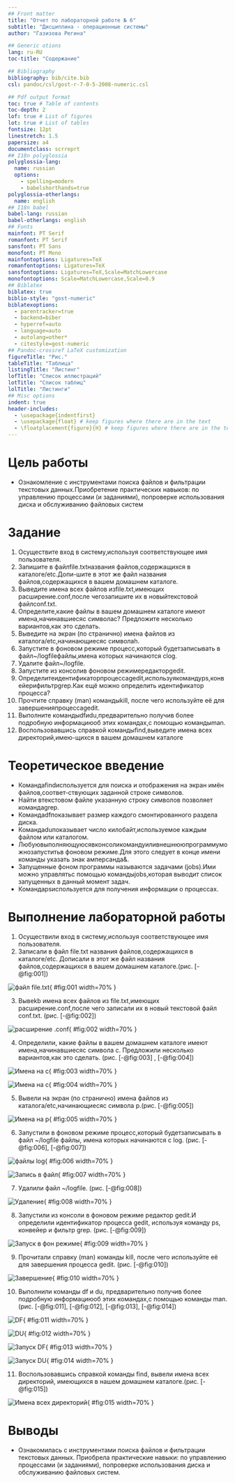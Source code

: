 ```yaml
---
## Front matter
title: "Отчет по лабораторной работе № 6"
subtitle: "Дисциплина - операционные системы"
author: "Газизова Регина"

## Generic otions
lang: ru-RU
toc-title: "Содержание"

## Bibliography
bibliography: bib/cite.bib
csl: pandoc/csl/gost-r-7-0-5-2008-numeric.csl

## Pdf output format
toc: true # Table of contents
toc-depth: 2
lof: true # List of figures
lot: true # List of tables
fontsize: 12pt
linestretch: 1.5
papersize: a4
documentclass: scrreprt
## I18n polyglossia
polyglossia-lang:
  name: russian
  options:
	- spelling=modern
	- babelshorthands=true
polyglossia-otherlangs:
  name: english
## I18n babel
babel-lang: russian
babel-otherlangs: english
## Fonts
mainfont: PT Serif
romanfont: PT Serif
sansfont: PT Sans
monofont: PT Mono
mainfontoptions: Ligatures=TeX
romanfontoptions: Ligatures=TeX
sansfontoptions: Ligatures=TeX,Scale=MatchLowercase
monofontoptions: Scale=MatchLowercase,Scale=0.9
## Biblatex
biblatex: true
biblio-style: "gost-numeric"
biblatexoptions:
  - parentracker=true
  - backend=biber
  - hyperref=auto
  - language=auto
  - autolang=other*
  - citestyle=gost-numeric
## Pandoc-crossref LaTeX customization
figureTitle: "Рис."
tableTitle: "Таблица"
listingTitle: "Листинг"
lofTitle: "Список иллюстраций"
lotTitle: "Список таблиц"
lolTitle: "Листинги"
## Misc options
indent: true
header-includes:
  - \usepackage{indentfirst}
  - \usepackage{float} # keep figures where there are in the text
  - \floatplacement{figure}{H} # keep figures where there are in the text
---
```


# Цель работы

- Ознакомление с инструментами поиска файлов и фильтрации текстовых данных.Приобретение практических навыков: по управлению процессами (и заданиями), попроверке использования диска и обслуживанию файловых систем

# Задание
1. Осуществите вход в систему,используя соответствующее имя пользователя.
2. Запишите в файлfile.txtназвания файлов,содержащихся в каталоге/etc.Допи-шите в этот же файл названия файлов,содержащихся в вашем домашнем каталоге.
3. Выведите имена всех файлов изfile.txt,имеющих расширение.conf,после чегозапишите их в новыйтекстовой файлconf.txt.
4. Определите,какие файлы в вашем домашнем каталоге имеют имена,начинавшиесяс символаc? Предложите несколько вариантов,как это сделать.
5. Выведите на экран (по странично) имена файлов из каталога/etc,начинающиесяс символаh.
6. Запустите в фоновом режиме процесс,который будетзаписывать в файл~/logfileфайлы,имена которых начинаются сlog.
7. Удалите файл~/logfile.
8. Запустите из консолив фоновом режимередакторgedit.
9. Определитеидентификаторпроцессаgedit,используякомандуps,конвейерифильтрgrep.Как ещё можно определить идентификатор процесса?
10. Прочтите справку (man) командыkill, после чего используйте её для завершенияпроцессаgedit.
11. Выполните командыdfиdu,предварительно получив более подробную информациюоб этих командах,с помощью командыman.
12. Воспользовавшись справкой командыfind,выведите имена всех директорий,имею-щихся в вашем домашнем каталоге

# Теоретическое введение

- Командаfindиспользуется для поиска и отображения на экран имён файлов,соответ-ствующих заданной строке символов.
- Найти втекстовом файле указанную строку символов позволяет командаgrep.
- Командаdfпоказывает размер каждого смонтированного раздела диска.
- Командаduпоказывает число килобайт,используемое каждым файлом или каталогом.
- Любуювыполняющуюсявконсоликомандуиливнешнююпрограммуможнозапуститьв фоновом режиме.Для этого следует в конце имени команды указать знак амперсанда&.
- Запущенные фоном программы называются задачами (jobs).Ими можно управлятьс помощью командыjobs,которая выводит список запущенных в данный момент задач.
- Командаpsиспользуется для получения информации о процессах.

# Выполнение лабораторной работы

1. Осуществили вход в систему,используя соответствующее имя пользователя.
2. Записали в файл file.txt названия файлов,содержащихся в каталоге/etc. Дописали в этот же файл названия файлов,содержащихся в вашем домашнем каталоге.(рис. [-@fig:001])

![файл file.txt](image/1.png){ #fig:001 width=70% }

3. Вывеkb имена всех файлов из file.txt,имеющих расширение.conf,после чего запиcали их в новый текстовой файл conf.txt. (рис. [-@fig:002])

![расширение .conf](image/2.png){ #fig:002 width=70% }


4. Определили, какие файлы в вашем домашнем каталоге имеют имена,начинавшиесяс символа c. Предложили несколько вариантов,как это сделать. (рис. [-@fig:003] , [-@fig:004])

![Имена на с](image/3.png){ #fig:003 width=70% }

![Имена на с](image/4.png){ #fig:004 width=70% }

5. Вывели на экран (по странично) имена файлов из каталога/etc,начинающиесяс символа р.(рис. [-@fig:005])

![Имена на p](image/5.png){ #fig:005 width=70% }

6. Запустили в фоновом режиме процесс,который будетзаписывать в файл ~/logfile файлы, имена которых начинаются с log. (рис. [-@fig:006], [-@fig:007])


![файлы log](image/6.png){ #fig:006 width=70% }

![Запись в файл](image/7.png){ #fig:007 width=70% }

7. Удалили файл ~/logfile. (рис. [-@fig:008])

![Удаление](image/8.png){ #fig:008 width=70% }

8. Запустили из консоли в фоновом режиме редактор gedit.И определили идентификатор процесса gedit, используя команду ps, конвейер и фильтр grep.
 (рис. [-@fig:009])

![Запуск в фон режиме](image/9.png){ #fig:009 width=70% }

9. Прочитали справку (man) команды kill, после чего используйте её для завершения процесса gedit. (рис. [-@fig:010])

![Завершение](image/10.png){ #fig:010 width=70% }

10. Выполнили команды df и du, предварительно получив более подробную информациюоб этих командах,с помощью команды man. (рис. [-@fig:011], [-@fig:012],  [-@fig:013], [-@fig:014])

![DF](image/11.png){ #fig:011 width=70% }

![DU](image/12.png){ #fig:012 width=70% }

![Запуск DF](image/13.png){ #fig:013 width=70% }

![Запуск DU](image/14.png){ #fig:014 width=70% }

11. Воспользовавшись справкой команды find, вывели имена всех директорий, имеющихся в нашем домашнем каталоге.(рис. [-@fig:015])

![Имена всех директорий](image/15.png){ #fig:015 width=70% }

# Выводы

- Ознакомилась с инструментами поиска файлов и фильтрации текстовых данных. Приобрела практические навыки: по управлению процессами (и заданиями), попроверке использования диска и обслуживанию файловых систем.




